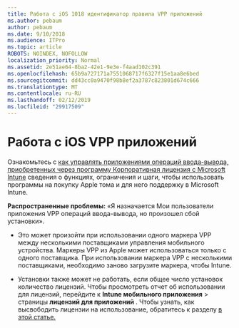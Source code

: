 ```yaml
---
title: Работа с iOS 1018 идентификатор правила VPP приложений
ms.author: pebaum
author: pebaum
ms.date: 9/10/2018
ms.audience: ITPro
ms.topic: article
ROBOTS: NOINDEX, NOFOLLOW
localization_priority: Normal
ms.assetid: 2e51ae64-8ba2-42e1-9e3e-f4aad102c391
ms.openlocfilehash: 65b9a727171a7551068717f6327f15e1aa8e6bed
ms.sourcegitcommit: dd43cc0a9470f98b8ef2a3787c823801d674c666
ms.translationtype: MT
ms.contentlocale: ru-RU
ms.lasthandoff: 02/12/2019
ms.locfileid: "29917509"
---
```

# <a name="working-with-ios-vpp-applications"></a>Работа с iOS VPP приложений

Ознакомьтесь с [как управлять приложениями операций ввода-вывода, приобретенных через программу Корпоративная лицензия с Microsoft Intune](https://docs.microsoft.com/intune/vpp-apps-ios) сведения о функциях, ограничения и шаги, чтобы использовать программы на покупку Apple тома и для него поддержку в Microsoft Intune. 
  
 **Распространенные проблемы:** «Я назначается Мои пользователи приложения VPP операций ввода-вывода, но произошел сбой установки». 
  
- Это может произойти при использовании одного маркера VPP между несколькими поставщиками управления мобильного устройства. Маркеры VPP из Apple может использоваться только с одного поставщика. При использовании маркера VPP с несколькими поставщиками, необходимо заново загрузите маркера, чтобы Intune.
    
- Установки также может не работать, если общее число установок количество лицензий. Чтобы просмотреть отчет об использовании для лицензий, перейдите к **Intune мобильного приложения** \> страницы **лицензий для приложений** . Чтобы узнать, как высвободить лицензии на использование, обратитесь к разделу [в этой статье.](https://docs.microsoft.com/intune/vpp-apps-ios#revoking-app-licenses-and-deleting-tokens)
    

